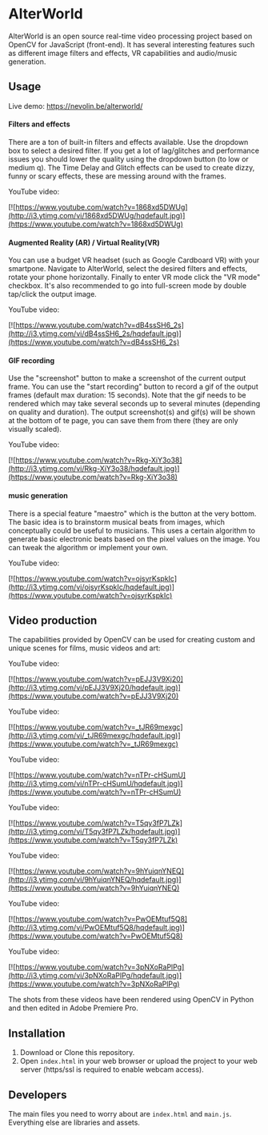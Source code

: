 # AlterWorld

AlterWorld is an open source real-time video processing project based on OpenCV for JavaScript (front-end). It has several interesting features such as different image filters and effects, VR capabilities and audio/music generation.

## Usage
Live demo: https://nevolin.be/alterworld/

#### Filters and effects
There are a ton of built-in filters and effects available. Use the dropdown box to select a desired filter. If you get a lot of lag/glitches and performance issues you should lower the quality using the dropdown button (to low or medium q). The Time Delay and Glitch effects can be used to create dizzy, funny or scary effects, these are messing around with the frames.

YouTube video:

[![https://www.youtube.com/watch?v=1868xd5DWUg](http://i3.ytimg.com/vi/1868xd5DWUg/hqdefault.jpg)](https://www.youtube.com/watch?v=1868xd5DWUg)

#### Augmented Reality (AR) / Virtual Reality(VR)
You can use a budget VR headset (such as Google Cardboard VR) with your smartpone. Navigate to AlterWorld, select the desired filters and effects, rotate your phone horizontally. Finally to enter VR mode click the "VR mode" checkbox. It's also recommended to go into full-screen mode by double tap/click the output image.

YouTube video:

[![https://www.youtube.com/watch?v=dB4ssSH6_2s](http://i3.ytimg.com/vi/dB4ssSH6_2s/hqdefault.jpg)](https://www.youtube.com/watch?v=dB4ssSH6_2s)

#### GIF recording
Use the "screenshot" button to make a screenshot of the current output frame.
You can use the "start recording" button to record a gif of the output frames (default max duration: 15 seconds). Note that the gif needs to be rendered which may take several seconds up to several minutes (depending on quality and duration). The output screenshot(s) and gif(s) will be shown at the bottom of te page, you can save them from there (they are only visually scaled).

YouTube video:

[![https://www.youtube.com/watch?v=Rkg-XiY3o38](http://i3.ytimg.com/vi/Rkg-XiY3o38/hqdefault.jpg)](https://www.youtube.com/watch?v=Rkg-XiY3o38)

#### music generation
There is a special feature "maestro" which is the button at the very bottom. The basic idea is to brainstorm musical beats from images, which conceptually could be useful to musicians. This uses a certain algorithm to generate basic electronic beats based on the pixel values on the image. You can tweak the algorithm or implement your own. 

YouTube video:

[![https://www.youtube.com/watch?v=ojsyrKspkIc](http://i3.ytimg.com/vi/ojsyrKspkIc/hqdefault.jpg)](https://www.youtube.com/watch?v=ojsyrKspkIc)

## Video production
The capabilities provided by OpenCV can be used for creating custom and unique scenes for films, music videos and art:

YouTube video:

[![https://www.youtube.com/watch?v=pEJJ3V9Xj20](http://i3.ytimg.com/vi/pEJJ3V9Xj20/hqdefault.jpg)](https://www.youtube.com/watch?v=pEJJ3V9Xj20)

YouTube video:

[![https://www.youtube.com/watch?v=_tJR69mexgc](http://i3.ytimg.com/vi/_tJR69mexgc/hqdefault.jpg)](https://www.youtube.com/watch?v=_tJR69mexgc)

YouTube video:

[![https://www.youtube.com/watch?v=nTPr-cHSumU](http://i3.ytimg.com/vi/nTPr-cHSumU/hqdefault.jpg)](https://www.youtube.com/watch?v=nTPr-cHSumU)

YouTube video:

[![https://www.youtube.com/watch?v=T5qy3fP7LZk](http://i3.ytimg.com/vi/T5qy3fP7LZk/hqdefault.jpg)](https://www.youtube.com/watch?v=T5qy3fP7LZk)

YouTube video:

[![https://www.youtube.com/watch?v=9hYuiqnYNEQ](http://i3.ytimg.com/vi/9hYuiqnYNEQ/hqdefault.jpg)](https://www.youtube.com/watch?v=9hYuiqnYNEQ)

YouTube video:

[![https://www.youtube.com/watch?v=PwOEMtuf5Q8](http://i3.ytimg.com/vi/PwOEMtuf5Q8/hqdefault.jpg)](https://www.youtube.com/watch?v=PwOEMtuf5Q8)

YouTube video:

[![https://www.youtube.com/watch?v=3pNXoRaPlPg](http://i3.ytimg.com/vi/3pNXoRaPlPg/hqdefault.jpg)](https://www.youtube.com/watch?v=3pNXoRaPlPg)

The shots from these videos have been rendered using OpenCV in Python and then edited in Adobe Premiere Pro.

## Installation

1. Download or Clone this repository.
2. Open `index.html` in your web browser or upload the project to your web server (https/ssl is required to enable webcam access).

## Developers

The main files you need to worry about are `index.html` and `main.js`. Everything else are libraries and assets.
